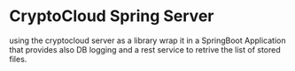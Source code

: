 # CryptoCloud Spring Server

using the cryptocloud server as a library wrap it in a SpringBoot Application that provides also DB logging and a rest service to retrive the list of stored files.